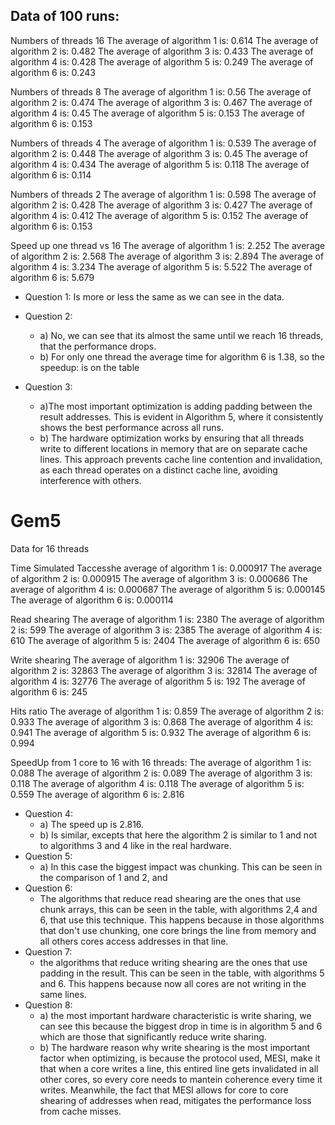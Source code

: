## Data of 100 runs:

Numbers of threads 16
The average of algorithm 1 is: 0.614
The average of algorithm 2 is: 0.482
The average of algorithm 3 is: 0.433
The average of algorithm 4 is: 0.428
The average of algorithm 5 is: 0.249
The average of algorithm 6 is: 0.243

Numbers of threads 8
The average of algorithm 1 is: 0.56
The average of algorithm 2 is: 0.474
The average of algorithm 3 is: 0.467
The average of algorithm 4 is: 0.45
The average of algorithm 5 is: 0.153
The average of algorithm 6 is: 0.153

Numbers of threads 4
The average of algorithm 1 is: 0.539
The average of algorithm 2 is: 0.448
The average of algorithm 3 is: 0.45
The average of algorithm 4 is: 0.434
The average of algorithm 5 is: 0.118
The average of algorithm 6 is: 0.114

Numbers of threads 2
The average of algorithm 1 is: 0.598
The average of algorithm 2 is: 0.428
The average of algorithm 3 is: 0.427
The average of algorithm 4 is: 0.412
The average of algorithm 5 is: 0.152
The average of algorithm 6 is: 0.153



Speed up one thread vs 16
The average of algorithm 1 is:  2.252
The average of algorithm 2 is:  2.568
The average of algorithm 3 is:  2.894
The average of algorithm 4 is:  3.234
The average of algorithm 5 is:  5.522
The average of algorithm 6 is:  5.679

- Question 1: Is more or less the same as we can see in the data.
- Question 2:
    - a) No, we can see that its almost the same until we reach 16 threads, that the performance drops.
    - b) For only one thread the average time for algorithm 6 is 1.38, so the speedup: is on the table

- Question 3:
    - a)The most important optimization is adding padding between the result addresses.
    This is evident in Algorithm 5, where it consistently shows the best performance across all runs.
    - b) The hardware optimization works by ensuring that all threads write to
    different locations in memory that are on separate cache lines.
    This approach prevents cache line contention and invalidation, as each thread
    operates on a distinct cache line, avoiding interference with others.



# Gem5

Data for 16 threads

Time Simulated
Taccesshe average of algorithm 1 is: 0.000917
The average of algorithm 2 is: 0.000915
The average of algorithm 3 is: 0.000686
The average of algorithm 4 is: 0.000687
The average of algorithm 5 is: 0.000145
The average of algorithm 6 is: 0.000114

Read shearing
The average of algorithm 1 is: 2380
The average of algorithm 2 is: 599
The average of algorithm 3 is: 2385
The average of algorithm 4 is: 610
The average of algorithm 5 is: 2404
The average of algorithm 6 is: 650

Write shearing
The average of algorithm 1 is: 32906
The average of algorithm 2 is: 32863
The average of algorithm 3 is: 32814
The average of algorithm 4 is: 32776
The average of algorithm 5 is: 192
The average of algorithm 6 is: 245

Hits ratio
The average of algorithm 1 is:  0.859
The average of algorithm 2 is:  0.933
The average of algorithm 3 is:  0.868
The average of algorithm 4 is:  0.941
The average of algorithm 5 is:  0.932
The average of algorithm 6 is:  0.994


SpeedUp from 1 core to 16 with 16 threads:
The average of algorithm 1 is:  0.088
The average of algorithm 2 is:  0.089
The average of algorithm 3 is:  0.118
The average of algorithm 4 is:  0.118
The average of algorithm 5 is:  0.559
The average of algorithm 6 is:  2.816

- Question 4:
    - a) The speed up is 2.816.
    - b) Is similar, excepts that here the algorithm 2 is similar to 1 and not to algorithms 3 and 4 like in the real hardware.
- Question 5:
    - a) In this case the biggest impact was chunking.
        This can be seen in the comparison of 1 and 2, and
- Question 6:
    - The algorithms that reduce read shearing are the ones that use chunk arrays, this
    can be seen in the table, with algorithms 2,4 and 6, that use this technique.
    This happens because in those algorithms that don't use chunking, one core
    brings the line from memory and all others cores access addresses in that line.
- Question 7:
    - the algorithms that reduce writing shearing are the ones that use padding in the result.
    This can be seen in the table, with algorithms 5 and 6.
    This happens because now all cores are not writing in the same lines.
- Question 8:
    - a) the most important hardware characteristic is write sharing, we can see this because
    the biggest drop in time is in algorithm 5 and 6 which are those that significantly reduce
    write sharing.
    - b) The hardware reason why write shearing is the most important factor when optimizing, is because
        the protocol used, MESI, make it that when a core writes a line, this entired line gets invalidated
        in all other cores, so every core needs to mantein coherence every time it writes.
        Meanwhile, the fact that MESI allows for core to core shearing of addresses when read, mitigates the performance
        loss from cache misses.
